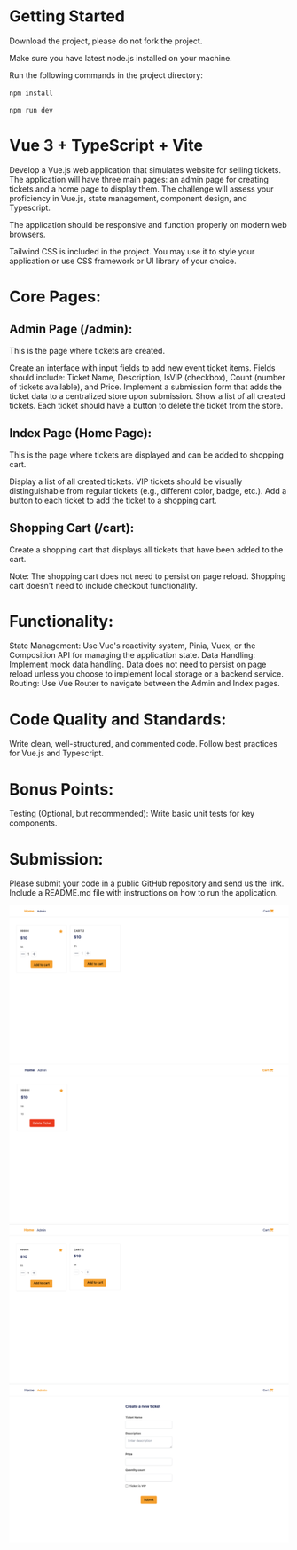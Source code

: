 # Getting Started

Download the project, please do not fork the project.

Make sure you have latest node.js installed on your machine.

Run the following commands in the project directory:

`npm install`

`npm run dev`

# Vue 3 + TypeScript + Vite

Develop a Vue.js web application that simulates website for selling tickets. The application will have three main pages: an admin page for creating tickets and a home page to display them. The challenge will assess your proficiency in Vue.js, state management, component design, and Typescript.

The application should be responsive and function properly on modern web browsers.

Tailwind CSS is included in the project. You may use it to style your application or use CSS framework or UI library of your choice.

# Core Pages:

## Admin Page (/admin):

This is the page where tickets are created.

Create an interface with input fields to add new event ticket items. Fields should include: Ticket Name, Description, IsVIP (checkbox), Count (number of tickets available), and Price.
Implement a submission form that adds the ticket data to a centralized store upon submission.
Show a list of all created tickets. Each ticket should have a button to delete the ticket from the store.

## Index Page (Home Page):

This is the page where tickets are displayed and can be added to shopping cart.

Display a list of all created tickets.
VIP tickets should be visually distinguishable from regular tickets (e.g., different color, badge, etc.).
Add a button to each ticket to add the ticket to a shopping cart.

## Shopping Cart (/cart):

Create a shopping cart that displays all tickets that have been added to the cart.

Note: The shopping cart does not need to persist on page reload. Shopping cart doesn't need to include checkout functionality.

# Functionality:

State Management: Use Vue's reactivity system, Pinia, Vuex, or the Composition API for managing the application state.
Data Handling: Implement mock data handling. Data does not need to persist on page reload unless you choose to implement local storage or a backend service.
Routing: Use Vue Router to navigate between the Admin and Index pages.

# Code Quality and Standards:

Write clean, well-structured, and commented code.
Follow best practices for Vue.js and Typescript.

# Bonus Points:

Testing (Optional, but recommended): Write basic unit tests for key components.

# Submission:

Please submit your code in a public GitHub repository and send us the link. Include a README.md file with instructions on how to run the application.

![Example Image](/screenshots/img1.png)
![Example Image](/screenshots/img2.png)
![Example Image](/screenshots/img3.png)
![Example Image](/screenshots/img4.png)
